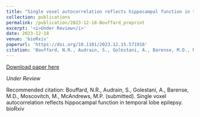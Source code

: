 ```yaml
---
title: "Single voxel autocorrelation reflects hippocampal function in temporal lobe epilepsy"
collection: publications
permalink: /publication/2023-12-18-Bouffard_preprint
excerpt: '<i>Under Review</i>'
date: 2023-12-18
venue: 'bioRxiv'
paperurl: 'https://doi.org/10.1101/2023.12.15.571916'
citation: 'Bouffard, N.R., Audrain, S., Golestani, A., Barense, M.D., Moscovitch, M., McAndrews, M.P. (submitted). Single voxel autocorrelation reflects hippocampal function in temporal lobe epilepsy. bioRxiv'
---
```


<a href='https://doi.org/10.1101/2023.12.15.571916'>Download paper here</a>

<i>Under Review</i>

Recommended citation: Bouffard, N.R., Audrain, S., Golestani, A., Barense, M.D., Moscovitch, M., McAndrews, M.P. (submitted). Single voxel autocorrelation reflects hippocampal function in temporal lobe epilepsy. bioRxiv